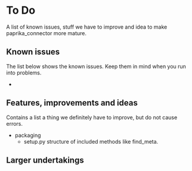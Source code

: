 To Do
=
A list of known issues, stuff we have to improve and idea to make paprika_connector more mature.

## Known issues
The list below shows the known issues. Keep them in mind when you run into problems.

* 


## Features, improvements and ideas
Contains a list a thing we definitely have to improve, but do not cause errors.

* packaging
  * setup.py structure of included methods like find_meta.

## Larger undertakings

